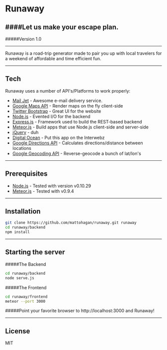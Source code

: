 Runaway 
=========
####Let us make your escape plan.
--------------
#####Version 1.0

--------------


Runaway is a road-trip generator made to pair you up with local travelers for a weekend of affordable and time efficient fun.


--------------
Tech
-----------

Runaway uses a number of API's/Platforms to work properly:

* [Mail Jet] - Awesome e-mail delivery service. 
* [Google Maps API] - Render maps on the fly client-side
* [Twitter Bootstrap] - Great UI for the website
* [Node.js] - Evented I/O for the backend
* [Express.js] - Framework used to build the REST-based backend
* [Meteor.js] - Build apps that use Node.js client-side and server-side
* [jQuery] - duh 
* [Digital Ocean] - Put this app on the Interwebz
* [Google Directions API] - Calculates directions/distance between locations
* [Google Geocoding API] - Reverse-geocode a bunch of lat/lon's


--------------
Prerequisites
--------------
* [Node.js] - Tested with version v0.10.29
* [Meteor.js] - Tested with v0.9.4

--------------
Installation
--------------

```sh
git clone https://github.com/mattohagan/runaway.git runaway
cd runaway/backend
npm install
```
--------------
Starting the server
--------------
#####The Backend
```sh
cd runaway/backend
node serve.js
```
#####The Frontend
```sh
cd runaway/frontend
meteor --port 3000
```
#####Point your favorite browser to http://localhost:3000 and Runaway!

--------------
License
--------------
MIT

[Mail Jet]:http://mailjet.com
[Twitter Bootstrap]:http://twitter.github.com/bootstrap/
[jQuery]:http://jquery.com
[Node.js]:http://nodejs.org
[Express.js]:http://expressjs.com
[Meteor.js]:http://meteor.com
[Digital Ocean]:http://digitalocean.com
[Google Directions API]:https://developers.google.com/maps/documentation/directions/
[Google Geocoding API]:https://developers.google.com/maps/documentation/geocoding/
[Google Maps API]:https://developers.google.com/maps/
